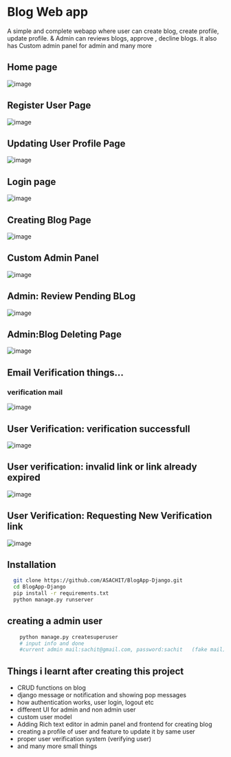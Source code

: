 
# Blog Web app

A simple and complete webapp where user can create blog, create profile, update profile. & Admin can reviews blogs, approve , decline blogs. it also has Custom admin panel for admin and many more 


## Home page

![image](https://user-images.githubusercontent.com/73944456/161982121-d54c5b89-3f38-4daa-87e4-2c40e81b0eaf.png)
## Register User Page
![image](https://user-images.githubusercontent.com/73944456/161988259-bc4cad09-6686-4e3c-b6d8-278a3e042978.png)
## Updating User Profile Page
![image](https://user-images.githubusercontent.com/73944456/161988507-a4d12aec-ae08-4932-ab93-196f2dd8f066.png)

## Login page

![image](https://user-images.githubusercontent.com/73944456/161982347-c8bdecc8-cdd3-4391-8c1b-3eb69e233aee.png)

## Creating Blog Page
![image](https://user-images.githubusercontent.com/73944456/161982649-a1794465-f279-4185-8c63-ea7f0ba70bd0.png)

## Custom Admin Panel
![image](https://user-images.githubusercontent.com/73944456/161983228-2f828360-f102-4d18-9c22-2cd01439824e.png)

## Admin: Review Pending BLog
![image](https://user-images.githubusercontent.com/73944456/161984274-670d5d20-4086-4401-ae0e-14472462eb39.png)

## Admin:Blog Deleting Page
![image](https://user-images.githubusercontent.com/73944456/161984392-52fb5f23-1b09-4c3c-b859-64e6bf01bd7c.png)

## Email Verification things...
### verification mail
![image](https://user-images.githubusercontent.com/73944456/161986991-2a0cdf55-4eeb-43a2-a6e7-0a747740557a.png)
## User Verification: verification successfull
![image](https://user-images.githubusercontent.com/73944456/161987487-bc0cc4c0-5ca9-413a-b3f7-a160e6896b8b.png)
## User verification: invalid link or link already expired
![image](https://user-images.githubusercontent.com/73944456/161987591-adb0eef6-4164-44fd-976a-9a7bb681c88f.png)
## User Verification: Requesting New Verification link
![image](https://user-images.githubusercontent.com/73944456/161987830-20d33ddf-02fa-4d7c-8b21-4e38ec99a082.png)



## Installation

```bash
  git clone https://github.com/ASACHIT/BlogApp-Django.git
  cd BlogApp-Django
  pip install -r requirements.txt
  python manage.py runserver   
```
## creating a admin user

```bash
    python manage.py createsuperuser
    # input info and done
    #current admin mail:sachit@gmail.com, password:sachit   (fake mail)

 ```


## Things i learnt after creating this project

- CRUD functions on blog
- django message or notification and showing pop messages
- how authentication works, user login, logout etc
- different UI for admin and non admin user
- custom user model
- Adding Rich text editor in admin panel and frontend for creating blog
- creating a profile of user and feature to update it by same user
- proper user verification system (verifying user)
- and many more small things

